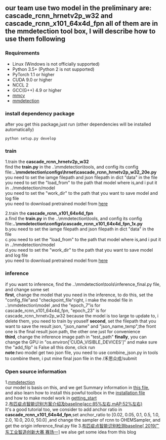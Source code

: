 

our team use two model in the preliminary are:
 **cascade_rcnn_hrnetv2p_w32** and **cascade_rcnn_x101_64x4d_fpn** 
 all of them are in the mmdetection tool box, I will describe how to use them following
 ---
### Requirements

- Linux (Windows is not officially supported)
- Python 3.5+ (Python 2 is not supported)
- PyTorch 1.1 or higher
- CUDA 9.0 or higher
- NCCL 2
- GCC(G++) 4.9 or higher
- [mmcv](https://github.com/open-mmlab/mmcv)
- [mmdetection](https://github.com/open-mmlab/mmdetection)

### install  dependency package
after you get this package,just run (other dependencies will be installed automatically)
```
python setup.py develop
```

### train
1.train the **cascade_rcnn_hrnetv2p_w32**  
find the **train.py** in the ..\mmdetection\tools, and config its config file:**..\mmdetection\configs\hrnet\cascade_rcnn_hrnetv2p_w32_20e.py**  
you need to set the iamge filepath and json filepath in dict "data" in the file  
you need to set the "load_from" to the path that model where is,and i put it in ../mmdetection/model  
you need to set the "work_dir" to the path that you want to save model and log file   
you need to download pretrained model from [here](https://s3.ap-northeast-2.amazonaws.com/open-mmlab/mmdetection/models/cascade_rcnn_x101_64x4d_fpn_1x_20181218-e2dc376a.pth)

2.train the **cascade_rcnn_x101_64x4d_fpn**  
a.find the **train.py** in the ..\mmdetection\tools, and config its config file:**..\mmdetection\configs\cascade_rcnn_x101_64x4d_fpn_1x.py**  
b.you need to set the iamge filepath and json filepath in dict "data" in the file  
c.you need to set the "load_from" to the path that model where is,and i put it in ../mmdetection/model  
d.you need to set the "work_dir" to the path that you want to save model and log file  
you need to download pretrained model from [here](https://open-mmlab.s3.ap-northeast-2.amazonaws.com/mmdetection/models/hrnet/cascade_rcnn_hrnetv2p_w48_20e_20190810-f40ed8e1.pth)

### inference
if you want to inference, find the ..\mmdetection\tools\inference_final.py file, and change some set   
**first**, change the model that you need in the inference, to do this, set the "config_file"and "checkpoint_file"right, i make
the model file in ..\mmdetection\model ,and the "epoch_7"is for cascade_rcnn_x101_64x4d_fpn, "epoch_23" is for cascade_rcnn_hrnetv2p_w32
because the model is too large to update to, i delete them, you need to train by youself
**second**, set the filepath that you want to save the result json, "json_name" and "json_name_temp",the front one is the
final result json path, the other one just for convenience    
**third**, change the inference image path in "test_path"
**finally**, you can change the GPU in "os.environ['CUDA_VISIBLE_DEVICES']" and make sure the "add_filp" is False
all this done, click run   
**note**:two model get two json file, you need to use combine_json.py in tools to combine them, i put mine final json file in the /禾思众成/submit


### Open source information
1.[mmdetection](https://github.com/open-mmlab/mmdetection)  
our model is basis on this, and we get Summary information in [this file](https://github.com/open-mmlab/mmdetection),   
and also learn how to install this powful toolbox in the [installation file](https://github.com/open-mmlab/mmdetection/blob/master/docs/INSTALL.md)   
and how to make model work in [getting_start](https://github.com/open-mmlab/mmdetection/blob/master/docs/GETTING_STARTED.md)   
2.[布匹疵点智能识别方案介绍及baseline(acc:85%左右,mAP:52%左右)](https://tianchi.aliyun.com/notebook-ai/detail?postId=74264)  
It's a good tutorial too, we consider to add anchor ratio in **cascade_rcnn_x101_64x4d_fpn**,set anchor_ratio to [0.02, 0.05, 0.1, 0.5, 1.0, 2.0, 10.0, 20.0, 50.0]
,and change the sampler of rcnn to OHEMSampler, and get the origin inference_final.py file
3.[布匹疵点智能识别检测baseline[ 2019广东工业智造创新大赛 赛场一]](https://tianchi.aliyun.com/notebook-ai/detail?postId=71381) we 
alse get some idea from this blog

 
 